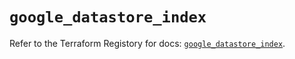 # `google_datastore_index`

Refer to the Terraform Registory for docs: [`google_datastore_index`](https://registry.terraform.io/providers/hashicorp/google-beta/4.66.0/docs/resources/google_datastore_index).
